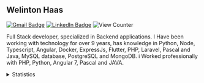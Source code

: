 ## Welinton Haas

[![Gmail Badge](https://img.shields.io/badge/-Gmail-c14438?style=flat-square&logo=Gmail&logoColor=white&link=mailto:welinton.haas@gmail.com)](mailto:welinton.haas@gmail.com)
[![LinkedIn Badge](https://img.shields.io/badge/-LinkedIn-2867B2?style=flat-square&labelColor=2867B2&logo=linkedin&logoColor=white&link=https://www.linkedin.com/in/welinton-haas/)](https://www.linkedin.com/in/welinton-haas)
![View Counter](https://komarev.com/ghpvc/?username=welintonhaas&style=flat-square)

Full Stack developer, specialized in Backend applications. I Have been working with technology for over 9 years, has knowledge in Python, Node, Typescript, Angular, Docker, ExpressJs, Flutter, PHP, Laravel, Pascal and Java, MySQL database, PostgreSQL and MongoDB. i Worked professionally with PHP, Python, Angular 7, Pascal and JAVA.

<details>
<summary>Statistics</summary>
<br>
    <a>
      <img align="center" src="https://github-readme-stats.vercel.app/api?username=welintonhaas&layout=compact&show_icons=true&title_color=fff&icon_color=79ff97&text_color=9f9f9f&bg_color=151515" />
    </a>
    <br>
    <br>
    <a>
      <img align="center" src="https://github-readme-stats.vercel.app/api/top-langs/?username=welintonhaas&layout=compact&title_color=fff&icon_color=79ff97&text_color=9f9f9f&bg_color=151515" />
    </a>
 </details>
